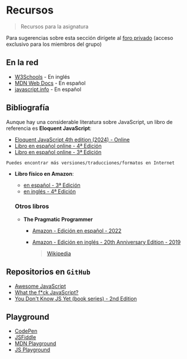# Recursos

> Recursos para la asignatura

Para sugerencias sobre esta sección dirígete al [foro privado](https://github.com/orgs/2DAWIE/discussions) (acceso exclusivo para los miembros del grupo)

## En la red

- [W3Schools](https://www.w3schools.com/js/) - En inglés
- [MDN Web Docs](https://developer.mozilla.org/es/docs/Web/JavaScript) - En español
- [javascript.info](https://es.javascript.info/) - En español

## Bibliografía

Aunque hay una considerable literatura sobre JavaScript, un libro de referencia es **Eloquent JavaScript**:

- [Eloquent JavaScript 4th edition (2024) - Online](https://eloquentjavascript.net/)
- [Libro en español online - 4ª Edición](https://www.eloquentjavascript.es/)
- [Libro en español online - 3ª Edición](https://eloquentjs-es.thedojo.mx/)

`Puedes encontrar más versiones/traducciones/formatos en Internet`

- **Libro físico en Amazon**:
    - [en español - 3ª Edición ](https://www.amazon.es/JavaScript-elocuente-introducci%C3%B3n-moderna-programaci%C3%B3n/dp/8441549036)
    - [en inglés - 4ª Edición](https://www.amazon.es/Eloquent-JavaScript-4th-Introduction-Programming/dp/1718504101)
 
  ### Otros libros

  - **The Pragmatic Programmer**
      - [Amazon - Edición en español - 2022](https://en.wikipedia.org/wiki/The_Pragmatic_Programmer)
      - [Amazon - Edición en inglés - 20th Anniversary Edition - 2019](https://www.amazon.es/Pragmatic-Programmer-journey-mastery-Anniversary/dp/0135957052)

        > [Wikipedia](https://es.wikipedia.org/wiki/El_programador_pragm%C3%A1tico)

## Repositorios en `GitHub`

- [Awesome JavaScript](https://github.com/sorrycc/awesome-javascript)
- [What the f*ck JavaScript?](https://github.com/denysdovhan/wtfjs)
- [You Don't Know JS Yet (book series) - 2nd Edition](https://github.com/getify/You-Dont-Know-JS)

## Playground

- [CodePen](https://codepen.io/)
- [JSFiddle](https://jsfiddle.net/)
- [MDN Playground](https://developer.mozilla.org/es/play)
- [JS Playground](https://www.jsplayground.dev/)

